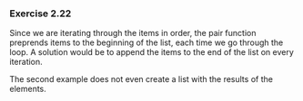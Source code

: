 ### Exercise 2.22
Since we are iterating through the items in order, the pair function preprends items to the beginning of the list, each time we go through the loop. A solution would be to append the items to the end of the list on every iteration.

The second example does not even create a list with the results of the elements.
